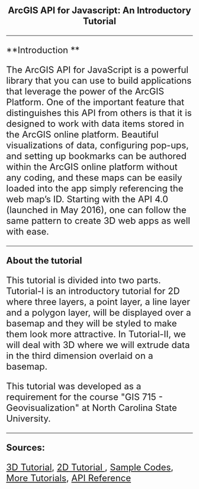 <center><b><font size="5">ArcGIS API for Javascript: An Introductory Tutorial</b></center>

---

**Introduction **

The ArcGIS API for JavaScript is a powerful library that you can use to build applications that leverage the power of the ArcGIS Platform. One of the important feature that distinguishes this API from others is that it is designed to work with data items stored in the ArcGIS online platform. Beautiful visualizations of data, configuring pop-ups, and setting up bookmarks can be authored within the ArcGIS online platform without any coding, and these maps can be easily loaded into the app simply referencing the web map’s ID. Starting with the API 4.0 (launched in May 2016), one can follow the same pattern to create 3D web apps as well with ease.

------

**About the tutorial**

This tutorial is divided into two parts. Tutorial-I is an introductory tutorial for 2D where three layers, a point layer, a line layer and a polygon layer, will be displayed over a basemap and they will be styled to make them look more attractive. In Tutorial-II, we will deal with 3D where we will extrude data in the third dimension overlaid on a basemap.

This tutorial was developed as a requirement for the course "GIS 715 - Geovisualization" at North Carolina State University.

---

**Sources:**

[3D Tutorial](https://developers.arcgis.com/javascript/latest/sample-code/visualization-vv-extrusion/index.html),  [2D Tutorial ](https://developers.arcgis.com/javascript/latest/guide/add-layers-to-a-map/),  [Sample Codes](https://developers.arcgis.com/javascript/latest/sample-code/),  [More Tutorials](https://developers.arcgis.com/javascript/latest/guide/),  [API Reference](https://developers.arcgis.com/javascript/latest/api-reference/)

